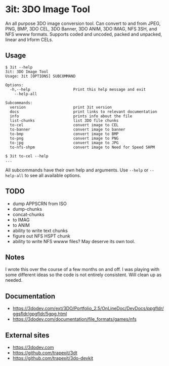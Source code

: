 # 3it: 3DO Image Tool

An all purpose 3DO image conversion tool. Can convert to and from JPEG, PNG,
BMP, 3DO CEL, 3DO Banner, 3DO ANIM, 3DO IMAG, NFS 3SH, and NFS wwww formats.
Supports coded and uncoded, packed and unpacked, linear and lrform CELs.


## Usage

```
$ 3it --help
3it: 3DO Image Tool
Usage: 3it [OPTIONS] SUBCOMMAND

Options:
  -h,--help                   Print this help message and exit
    --help-all

Subcommands:
  version                     print 3it version
  docs                        print links to relevant documentation
  info                        prints info about the file
  list-chunks                 list 3DO file chunks
  to-cel                      convert image to CEL
  to-banner                   convert image to banner
  to-bmp                      convert image to BMP
  to-png                      convert image to PNG
  to-jpg                      convert image to JPG
  to-nfs-shpm                 convert image to Need for Speed SHPM

$ 3it to-cel --help
...
```

All subcommands have their own help and arguments. Use `--help` or
`--help-all` to see all available options.


## TODO

* dump APPSCRN from ISO
* dump-chunks
* concat-chunks
* to IMAG
* to ANIM
* ability to write text chunks
* figure out NFS HSPT chunk
* ability to write NFS wwww files? May deserve its own tool.


## Notes

I wrote this over the course of a few months on and off. I was playing with some
different ideas so the code is not entirely consistent. Will clean up as needed.


## Documentation

* https://3dodev.com/ext/3DO/Portfolio_2.5/OnLineDoc/DevDocs/ppgfldr/ggsfldr/gpgfldr/5gpg.html
* https://3dodev.com/documentation/file_formats/games/nfs


## External sites

* https://3dodev.com
* https://github.com/trapexit/3dt
* https://github.com/trapexit/3do-devkit
